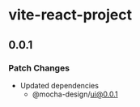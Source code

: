 # vite-react-project

## 0.0.1

### Patch Changes

- Updated dependencies
  - @mocha-design/ui@0.0.1
